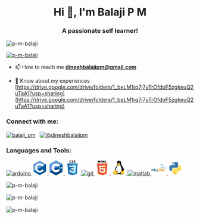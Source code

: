 <h1 align="center">Hi 👋, I'm Balaji P M</h1>
<h3 align="center">A passionate self learner!</h3>

<p align="left"> <img src="https://komarev.com/ghpvc/?username=p-m-balaji&label=Profile%20views&color=0e75b6&style=flat" alt="p-m-balaji" /> </p>

<p align="left"> <a href="https://github.com/ryo-ma/github-profile-trophy"><img src="https://github-profile-trophy.vercel.app/?username=p-m-balaji" alt="p-m-balaji" /></a> </p>

- 📫 How to reach me **dineshbalajipm@gmail.com**

- 📄 Know about my experiences [https://drive.google.com/drive/folders/1_beLM1rq7j7yTrOfdoF5zgkeuQ2uTaA1?usp=sharing](https://drive.google.com/drive/folders/1_beLM1rq7j7yTrOfdoF5zgkeuQ2uTaA1?usp=sharing)

<h3 align="left">Connect with me:</h3>
<p align="left">
<a href="https://www.linkedin.com/in/balaji-putta-mohan/" target="_blank"><img align="center" src="https://cdn-icons-png.flaticon.com/32/174/174857.png" alt="balaji_pm" height="40" width="40" /></a>
&nbsp;
<a href="https://medium.com/@dineshbalajipm" target="_blank"><img align="center" src="https://cdn-icons-png.flaticon.com/32/5968/5968906.png" alt="@dineshbalajipm" height="40" width="40" /></a>
</p>

<h3 align="left">Languages and Tools:</h3>
<p align="left"> <a href="https://www.arduino.cc/" target="_blank"> <img src="https://cdn.worldvectorlogo.com/logos/arduino-1.svg" alt="arduino" width="40" height="40"/> </a> <a href="https://www.cprogramming.com/" target="_blank"> <img src="https://raw.githubusercontent.com/devicons/devicon/master/icons/c/c-original.svg" alt="c" width="40" height="40"/> </a> <a href="https://www.w3schools.com/cpp/" target="_blank"> <img src="https://raw.githubusercontent.com/devicons/devicon/master/icons/cplusplus/cplusplus-original.svg" alt="cplusplus" width="40" height="40"/> </a> <a href="https://www.w3schools.com/css/" target="_blank"> <img src="https://raw.githubusercontent.com/devicons/devicon/master/icons/css3/css3-original-wordmark.svg" alt="css3" width="40" height="40"/> </a> <a href="https://git-scm.com/" target="_blank"> <img src="https://www.vectorlogo.zone/logos/git-scm/git-scm-icon.svg" alt="git" width="40" height="40"/> </a> <a href="https://www.w3.org/html/" target="_blank"> <img src="https://raw.githubusercontent.com/devicons/devicon/master/icons/html5/html5-original-wordmark.svg" alt="html5" width="40" height="40"/> </a> <a href="https://www.linux.org/" target="_blank"> <img src="https://raw.githubusercontent.com/devicons/devicon/master/icons/linux/linux-original.svg" alt="linux" width="40" height="40"/> </a> <a href="https://www.mathworks.com/" target="_blank"> <img src="https://upload.wikimedia.org/wikipedia/commons/2/21/Matlab_Logo.png" alt="matlab" width="40" height="40"/> </a> <a href="https://www.mysql.com/" target="_blank"> <img src="https://raw.githubusercontent.com/devicons/devicon/master/icons/mysql/mysql-original-wordmark.svg" alt="mysql" width="40" height="40"/> </a> <a href="https://www.python.org" target="_blank"> <img src="https://raw.githubusercontent.com/devicons/devicon/master/icons/python/python-original.svg" alt="python" width="40" height="40"/> </a> </p>

<p><img align="center" src="https://github-readme-stats.vercel.app/api/top-langs?username=p-m-balaji&show_icons=true&locale=en&layout=compact" alt="p-m-balaji" /></p>

<p><img align="center" src="https://github-readme-stats.vercel.app/api?username=p-m-balaji&show_icons=true&locale=en" alt="p-m-balaji" /></p>

<p><img align="center" src="https://github-readme-streak-stats.herokuapp.com/?user=p-m-balaji&" alt="p-m-balaji" /></p>
